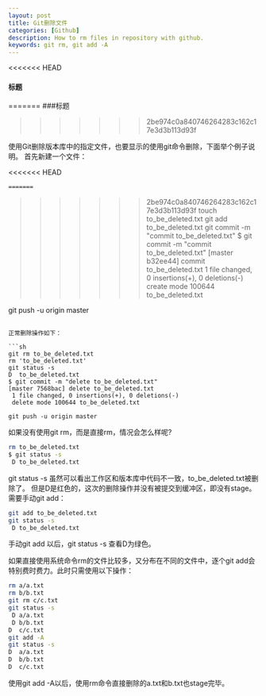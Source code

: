 ```yaml
---
layout: post
title: Git删除文件
categories: [Github]
description: How to rm files in repository with github.
keywords: git rm, git add -A
---
```


<<<<<<< HEAD
#### 标题
=======
###标题
>>>>>>> 2be974c0a840746264283c162c17e3d3b113d93f

使用Git删除版本库中的指定文件，也要显示的使用git命令删除，下面举个例子说明。
首先新建一个文件：

<<<<<<< HEAD
```sh
=======
```
>>>>>>> 2be974c0a840746264283c162c17e3d3b113d93f
touch to_be_deleted.txt
git add to_be_deleted.txt
git commit -m "commit to_be_deleted.txt"
$ git commit -m "commit to_be_deleted.txt"
[master b32ee44] commit to_be_deleted.txt
 1 file changed, 0 insertions(+), 0 deletions(-)
 create mode 100644 to_be_deleted.txt

git push -u origin master
```

正常删除操作如下：

```sh
git rm to_be_deleted.txt
rm 'to_be_deleted.txt'
git status -s
D  to_be_deleted.txt
$ git commit -m "delete to_be_deleted.txt"
[master 7568bac] delete to_be_deleted.txt
 1 file changed, 0 insertions(+), 0 deletions(-)
 delete mode 100644 to_be_deleted.txt

git push -u origin master
```

如果没有使用git rm，而是直接rm，情况会怎么样呢?

```sh
rm to_be_deleted.txt
$ git status -s
 D to_be_deleted.txt
```

git status -s 虽然可以看出工作区和版本库中代码不一致，to_be_deleted.txt被删除了。
但是D是红色的，这次的删除操作并没有被提交到缓冲区，即没有stage。需要手动git add：

```sh
git add to_be_deleted.txt
git status -s
 D to_be_deleted.txt
```
手动git add 以后，git status -s 查看D为绿色。

如果直接使用系统命令rm的文件比较多，又分布在不同的文件中，逐个git add会特别费时费力。此时只需使用以下操作：

```sh
rm a/a.txt
rm b/b.txt
git rm c/c.txt
git status -s
 D a/a.txt
 D b/b.txt
D  c/c.txt
git add -A
git status -s
D  a/a.txt
D  b/b.txt
D  c/c.txt
```
使用git add -A以后，使用rm命令直接删除的a.txt和b.txt也stage完毕。
